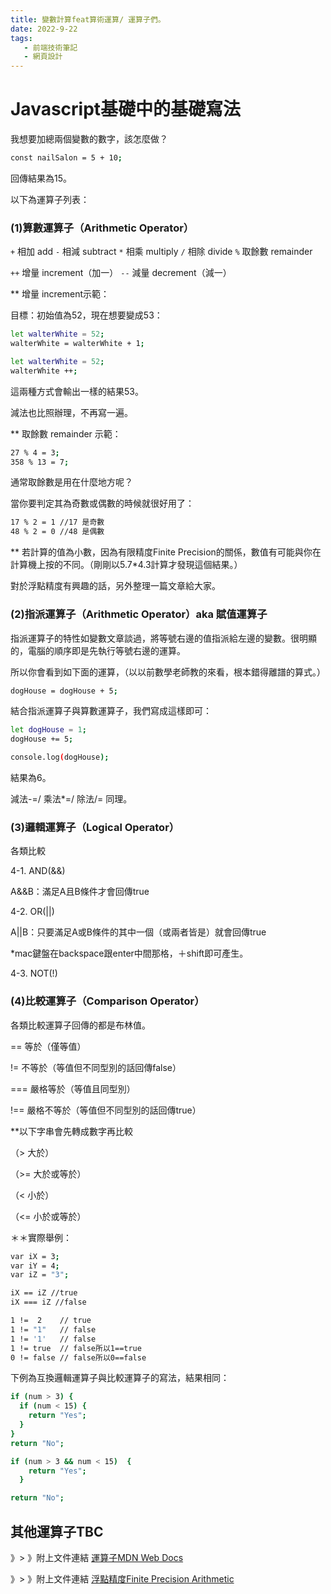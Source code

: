 ```yaml
---
title: 變數計算feat算術運算/ 運算子們。
date: 2022-9-22
tags: 
   - 前端技術筆記
   - 網頁設計
---
```


# Javascript基礎中的基礎寫法

我想要加總兩個變數的數字，該怎麼做？

``` bash
const nailSalon = 5 + 10;
```
回傳結果為15。

以下為運算子列表：

### (1)算數運算子（Arithmetic Operator）

<code>+</code> 相加 add
<code>-</code> 相減 subtract
<code>*</code> 相乘 multiply
<code>/</code> 相除 divide
<code>%</code> 取餘數 remainder

<code>++</code> 增量 increment（加一）
<code>--</code> 減量 decrement（減一）

** 增量 increment示範：

目標：初始值為52，現在想要變成53：

``` bash
let walterWhite = 52;
walterWhite = walterWhite + 1;
```

``` bash
let walterWhite = 52;
walterWhite ++;
```

這兩種方式會輸出一樣的結果53。

減法也比照辦理，不再寫一遍。

** 取餘數 remainder 示範：

``` bash
27 % 4 = 3;
358 % 13 = 7;
```

通常取餘數是用在什麼地方呢？

當你要判定其為奇數或偶數的時候就很好用了：

``` bash
17 % 2 = 1 //17 是奇數
48 % 2 = 0 //48 是偶數
```

** 若計算的值為小數，因為有限精度Finite Precision的關係，數值有可能與你在計算機上按的不同。（剛剛以5.7*4.3計算才發現這個結果。）

對於浮點精度有興趣的話，另外整理一篇文章給大家。

### (2)指派運算子（Arithmetic Operator）aka 賦值運算子

指派運算子的特性如變數文章談過，將等號右邊的值指派給左邊的變數。很明顯的，電腦的順序即是先執行等號右邊的運算。

所以你會看到如下面的運算，（以以前數學老師教的來看，根本錯得離譜的算式。）

``` bash
dogHouse = dogHouse + 5;
```

結合指派運算子與算數運算子，我們寫成這樣即可：

``` bash
let dogHouse = 1;
dogHouse += 5;

console.log(dogHouse);
```
結果為6。

減法-=/ 乘法*=/ 除法/= 同理。

### (3)邏輯運算子（Logical Operator）

各類比較

4-1. AND(&&)

A&&B：滿足A且B條件才會回傳true

4-2. OR(||)

A||B：只要滿足A或B條件的其中一個（或兩者皆是）就會回傳true

*mac鍵盤在backspace跟enter中間那格，＋shift即可產生。

4-3. NOT(!)

### (4)比較運算子（Comparison Operator）

各類比較運算子回傳的都是布林值。

== 等於（僅等值）

!= 不等於（等值但不同型別的話回傳false）

=== 嚴格等於（等值且同型別）

!== 嚴格不等於（等值但不同型別的話回傳true）

**以下字串會先轉成數字再比較

（> 大於）

（>= 大於或等於）

（< 小於）

（<= 小於或等於）

＊＊實際舉例：

``` bash
var iX = 3;
var iY = 4;
var iZ = "3";

iX == iZ //true
iX === iZ //false
```


``` bash
1 !=  2    // true
1 != "1"   // false
1 != '1'   // false
1 != true  // false所以1==true
0 != false // false所以0==false
```
下例為互換邏輯運算子與比較運算子的寫法，結果相同：

``` bash
if (num > 3) {
  if (num < 15) {
    return "Yes";
  }
}
return "No";
```

``` bash
if (num > 3 && num < 15)  {
    return "Yes";
  }

return "No";
```

其他運算子TBC
---------------------------------------------------

》> 》附上文件連結 [運算子MDN Web Docs](https://developer.mozilla.org/zh-TW/docs/Web/JavaScript/Guide/Expressions_and_Operators)

》> 》附上文件連結 [浮點精度Finite Precision Arithmetic](https://faculty.math.illinois.edu/~hirani/cbmg/precision.html)